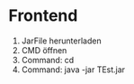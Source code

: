# Frontend

1. JarFile herunterladen
2. CMD öffnen
3. Command: cd <Speicherort der jarfile>
4. Command: java -jar TEst.jar
 
